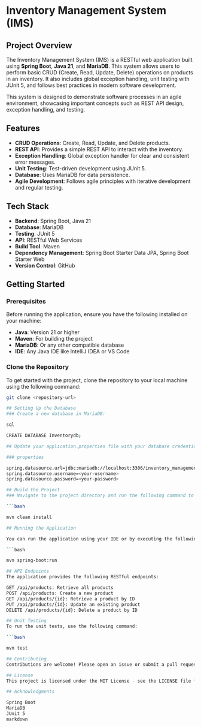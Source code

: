 # Inventory Management System (IMS)

## Project Overview

The Inventory Management System (IMS) is a RESTful web application built using **Spring Boot**, **Java 21**, and **MariaDB**. This system allows users to perform basic CRUD (Create, Read, Update, Delete) operations on products in an inventory. It also includes global exception handling, unit testing with JUnit 5, and follows best practices in modern software development.

This system is designed to demonstrate software processes in an agile environment, showcasing important concepts such as REST API design, exception handling, and testing.

## Features

- **CRUD Operations**: Create, Read, Update, and Delete products.
- **REST API**: Provides a simple REST API to interact with the inventory.
- **Exception Handling**: Global exception handler for clear and consistent error messages.
- **Unit Testing**: Test-driven development using JUnit 5.
- **Database**: Uses MariaDB for data persistence.
- **Agile Development**: Follows agile principles with iterative development and regular testing.

## Tech Stack

- **Backend**: Spring Boot, Java 21
- **Database**: MariaDB
- **Testing**: JUnit 5
- **API**: RESTful Web Services
- **Build Tool**: Maven
- **Dependency Management**: Spring Boot Starter Data JPA, Spring Boot Starter Web
- **Version Control**: GitHub

## Getting Started

### Prerequisites

Before running the application, ensure you have the following installed on your machine:

- **Java**: Version 21 or higher
- **Maven**: For building the project
- **MariaDB**: Or any other compatible database
- **IDE**: Any Java IDE like IntelliJ IDEA or VS Code

### Clone the Repository

To get started with the project, clone the repository to your local machine using the following command:

```bash
git clone <repository-url>

## Setting Up the Database
### Create a new database in MariaDB:

sql

CREATE DATABASE Inventorydb;

## Update your application.properties file with your database credentials:

### properties

spring.datasource.url=jdbc:mariadb://localhost:3306/inventory_management
spring.datasource.username=<your-username>
spring.datasource.password=<your-password>

## Build the Project
### Navigate to the project directory and run the following command to build the project:

```bash

mvn clean install

## Running the Application

You can run the application using your IDE or by executing the following command in the terminal:

```bash

mvn spring-boot:run

## API Endpoints
The application provides the following RESTful endpoints:

GET /api/products: Retrieve all products
POST /api/products: Create a new product
GET /api/products/{id}: Retrieve a product by ID
PUT /api/products/{id}: Update an existing product
DELETE /api/products/{id}: Delete a product by ID

## Unit Testing
To run the unit tests, use the following command:

```bash

mvn test

## Contributing
Contributions are welcome! Please open an issue or submit a pull request for any enhancements or bug fixes.

## License
This project is licensed under the MIT License - see the LICENSE file for details.

## Acknowledgments

Spring Boot
MariaDB
JUnit 5
markdown



